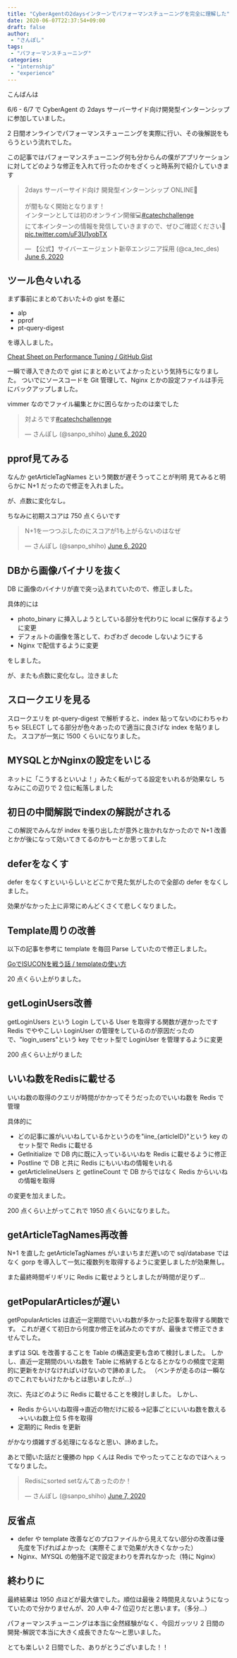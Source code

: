 ```yaml
---
title: "CyberAgentの2daysインターンでパフォーマンスチューニングを完全に理解した"
date: 2020-06-07T22:37:54+09:00
draft: false
author:
 - "さんぽし"
tags:
 - "パフォーマンスチューニング"
categories:
 - "internship"
 - "experience"
---
```


こんばんは

6/6 - 6/7 で CyberAgent の 2days サーバーサイド向け開発型インターンシップに参加していました。

2 日間オンラインでパフォーマンスチューニングを実際に行い、その後解説をもらうという流れでした。

この記事ではパフォーマンスチューニング何も分からんの僕がアプリケーションに対してどのような修正を入れて行ったのかをざくっと時系列で紹介していきます

<blockquote class="twitter-tweet"><p lang="ja" dir="ltr">2days サーバーサイド向け 開発型インターンシップ ONLINE🎉<br><br>が間もなく開始となります！<br>インターンとしては初のオンライン開催💻<a href="https://twitter.com/hashtag/catechchallenge?src=hash&amp;ref_src=twsrc%5Etfw">#catechchallenge</a> <br>にて本インターンの情報を発信していきますので、ぜひご確認ください💪 <a href="https://t.co/uF3U1yobTX">pic.twitter.com/uF3U1yobTX</a></p>&mdash; 【公式】サイバーエージェント新卒エンジニア採用 (@ca_tec_des) <a href="https://twitter.com/ca_tec_des/status/1269081387396509696?ref_src=twsrc%5Etfw">June 6, 2020</a></blockquote> <script async src="https://platform.twitter.com/widgets.js" charset="utf-8"></script>

## ツール色々いれる

まず事前にまとめておいた↓の gist を基に

- alp
- pprof
- pt-query-digest

を導入しました。

[Cheat Sheet on Performance Tuning / GitHub Gist](https://gist.github.com/sanposhiho/1a8a9e93ed9eabc5fea3145dbfb210a0)

一瞬で導入できたので gist にまとめといてよかったという気持ちになりました。
ついでにソースコードを Git 管理して、Nginx とかの設定ファイルは手元にバックアップしました。

vimmer なのでファイル編集とかに困らなかったのは楽でした

<blockquote class="twitter-tweet"><p lang="ja" dir="ltr">対よろです<a href="https://twitter.com/hashtag/catechchallennge?src=hash&amp;ref_src=twsrc%5Etfw">#catechchallennge</a></p>&mdash; さんぽし (@sanpo_shiho) <a href="https://twitter.com/sanpo_shiho/status/1269076634935545857?ref_src=twsrc%5Etfw">June 6, 2020</a></blockquote> <script async src="https://platform.twitter.com/widgets.js" charset="utf-8"></script>

## pprof見てみる

なんか getArticleTagNames という関数が遅そうってことが判明
見てみると明らかに N+1 だったので修正を入れました。

が、点数に変化なし。

ちなみに初期スコアは 750 点くらいです

<blockquote class="twitter-tweet"><p lang="ja" dir="ltr">N+1を一つつぶしたのにスコアが1も上がらないのはなぜ</p>&mdash; さんぽし (@sanpo_shiho) <a href="https://twitter.com/sanpo_shiho/status/1269105622936510465?ref_src=twsrc%5Etfw">June 6, 2020</a></blockquote> <script async src="https://platform.twitter.com/widgets.js" charset="utf-8"></script>

## DBから画像バイナリを抜く

DB に画像のバイナリが直で突っ込まれていたので、修正しました。

具体的には

- photo_binary に挿入しようとしている部分を代わりに local に保存するように変更
- デフォルトの画像を落として、わざわざ decode しないようにする
- Nginx で配信するように変更

をしました。

が、またも点数に変化なし。泣きました


## スロークエリを見る
スロークエリを pt-query-digest で解析すると、index 貼ってないのにわちゃわちゃ SELECT してる部分が色々あったので適当に良さげな index を貼りました。
スコアが一気に 1500 くらいになりました。

## MYSQLとかNginxの設定をいじる
ネットに「こうするといいよ！」みたく転がってる設定をいれるが効果なし
ちなみにこの辺りで 2 位に転落しました

## 初日の中間解説でindexの解説がされる
この解説でみんなが index を張り出したが意外と抜かれなかったので N+1 改善とかが後になって効いてきてるのかもーとか思ってました

## deferをなくす
defer をなくすといいらしいとどこかで見た気がしたので全部の defer をなくしました。

効果がなかった上に非常にめんどくさくて悲しくなりました。

## Template周りの改善
以下の記事を参考に template を毎回 Parse していたので修正しました。

[GoでISUCONを戦う話 / templateの使い方](https://gist.github.com/catatsuy/e627aaf118fbe001f2e7c665fda48146#template%E3%81%AE%E4%BD%BF%E3%81%84%E6%96%B9)

20 点くらい上がりました。

##  getLoginUsers改善
getLoginUsers という Login している User を取得する関数が遅かったです
Redis でややこしい LoginUser の管理をしているのが原因だったので、"login_users"という key でセット型で LoginUser を管理するように変更

200 点くらい上がりました

## いいね数をRedisに載せる
いいね数の取得のクエリが時間がかかってそうだったのでいいね数を Redis で管理

具体的に

- どの記事に誰がいいねしているかというのを"iine_{articleID}"という key のセット型で Redis に載せる
- GetInitialize で DB 内に既に入っているいいねを Redis に載せるように修正
- PostIine で DB と共に Redis にもいいねの情報をいれる
- getArticleIineUsers と getIineCount で DB からではなく Redis からいいねの情報を取得

の変更を加えました。

200 点くらい上がってこれで 1950 点くらいになりました。

## getArticleTagNames再改善

N+1 を直した getArticleTagNames がいまいちまだ遅いので sql/database ではなく gorp を導入して一気に複数列を取得するように変更しましたが効果無し。

また最終時間ギリギリに Redis に載せようとしましたが時間が足りず…

## getPopularArticlesが遅い
getPopularArticles は直近一定期間でいいね数が多かった記事を取得する関数です。
これが遅くて初日から何度か修正を試みたのですが、最後まで修正できませんでした。

まずは SQL を改善することを Table の構造変更も含めて検討しました。
しかし、直近一定期間のいいね数を Table に格納するとなるとかなりの頻度で定期的に更新をかけなければいけないので諦めました。
（ベンチが走るのは一瞬なのでこれでもいけたかもとは思いましたが…）

次に、先ほどのように Redis に載せることを検討しました。
しかし、

- Redis からいいね取得→直近の物だけに絞る→記事ごとにいいね数を数える→いいね数上位 5 件を取得
- 定期的に Redis を更新

がかなり煩雑すぎる処理になるなと思い、諦めました。

あとで聞いた話だと優勝の hpp くんは Redis でやったってことなのでほへぇってなりました。

<blockquote class="twitter-tweet"><p lang="ja" dir="ltr">Redisにsorted setなんてあったのか！</p>&mdash; さんぽし (@sanpo_shiho) <a href="https://twitter.com/sanpo_shiho/status/1269541055742898176?ref_src=twsrc%5Etfw">June 7, 2020</a></blockquote> <script async src="https://platform.twitter.com/widgets.js" charset="utf-8"></script>

## 反省点

- defer や template 改善などのプロファイルから見えてない部分の改善は優先度を下げればよかった（実際そこまで効果が大きくなかった）
- Nginx、MYSQL の勉強不足で設定まわりを弄れなかった（特に Nginx）

## 終わりに

最終結果は 1950 点ほどが最大値でした。順位は最後 2 時間見えないようになっていたので分かりませんが、20 人中 4-7 位辺りだと思います。（多分…）

パフォーマンスチューニングは本当に全然経験がなく、今回ガッツリ 2 日間の開発-解説で本当に大きく成長できたな〜と思いました。

とても楽しい 2 日間でした、ありがとうございました！！
